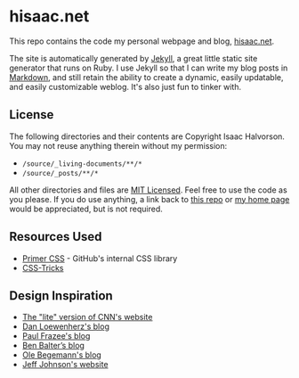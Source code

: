 # hisaac.net

This repo contains the code my personal webpage and blog, [hisaac.net](http://hisaac.net).

The site is automatically generated by [Jekyll](https://jekyllrb.com), a great little static site generator that runs on Ruby. I use Jekyll so that I can write my blog posts in [Markdown](https://daringfireball.net/projects/markdown/), and still retain the ability to create a dynamic, easily updatable, and easily customizable weblog. It's also just fun to tinker with.

## License

The following directories and their contents are Copyright Isaac Halvorson. You may not reuse anything therein without my permission:

- `/source/_living-documents/**/*`
- `/source/_posts/**/*`

All other directories and files are [MIT Licensed](./LICENSE). Feel free to use the code as you please. If you do use anything, a link back to [this repo](http://github.com/hisaac/hisaac.net) or [my home page](https://hisaac.net) would be appreciated, but is not required.

## Resources Used

- [Primer CSS](http://primercss.io) - GitHub's internal CSS library
- [CSS-Tricks](https://css-tricks.com)

## Design Inspiration

- [The "lite" version of CNN's website](http://lite.cnn.io/en)
- [Dan Loewenherz's blog](https://dlo.me)
- [Paul Frazee's blog](https://pfrazee.hashbase.io)
- [Ben Balter’s blog](https://ben.balter.com/)
- [Ole Begemann's blog](https://oleb.net)
- [Jeff Johnson's website](https://lapcatsoftware.com/)
